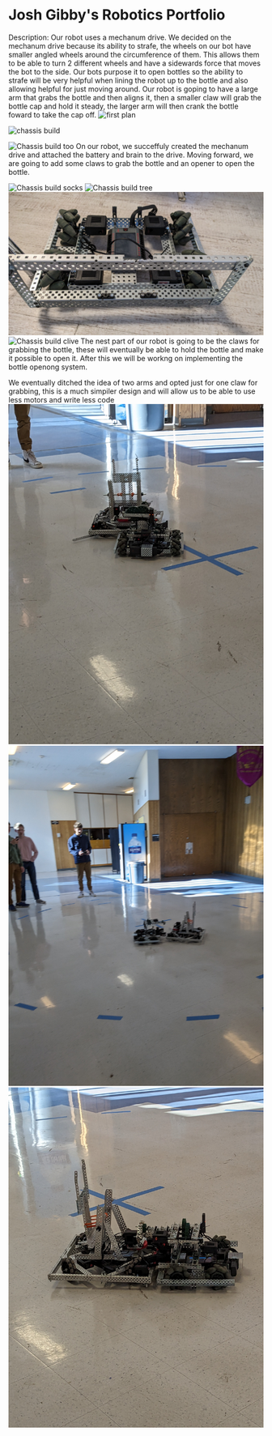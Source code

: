 # Josh Gibby's Robotics Portfolio

Description:
Our robot uses a mechanum drive. We decided on the mechanum drive because its ability to strafe, the wheels on our bot have smaller angled wheels around the circumference of them. This allows them to be able to turn 2 different wheels and have a sidewards force that moves the bot to the side. Our bots purpose it to open bottles so the ability to strafe will be very helpful when lining the robot up to the bottle and also allowing helpful for just moving around. Our robot is goping to have a large arm that grabs the bottle and then aligns it, then a smaller claw will grab the bottle cap and hold it steady, the larger arm will then crank the bottle foward to take the cap off.
![first plan](https://github.com/joshgibby/Robotics23gibby/blob/main/images/plan01.jpeg?raw=true)



![chassis build](https://github.com/Rsuresh2/Robotsteam1/blob/main/images/PXL_20230913_194543386.MP.jpg?raw=true)

![Chassis build too](https://github.com/Rsuresh2/Robotsteam1/blob/main/images/PXL_20230913_195652661.MP.jpg?raw=true)
On our robot, we succeffuly created the mechanum drive and attached the battery and brain to the drive. Moving forward, we are going to add some claws to grab the bottle and an opener to open the bottle.

![Chassis build socks](https://github.com/Rsuresh2/Robotsteam1/blob/main/images/PXL_20230927_191700776.MP.jpg?raw=true)
![Chassis build tree](https://github.com/Rsuresh2/Robotsteam1/blob/main/images/PXL_20230927_185944974.MP.jpg?raw=true)
![Chassis build for](https://github.com/Rsuresh2/Robotsteam1/blob/main/images/PXL_20230927_185953456.MP.jpg?raw=true)
![Chassis build clive](https://github.com/Rsuresh2/Robotsteam1/blob/main/images/PXL_20230927_190005201.MP.jpg?raw=true)
The nest part of our robot is going to be the claws for grabbing the bottle, these will eventually be able to hold the bottle and make it possible to open it. After this we will be workng on implementing the bottle openong system.

We eventually ditched the idea of two arms and opted just for one claw for grabbing, this is a much simpiler design and will allow us to be able to use less motors and write less code
![Chassis build socks](https://github.com/Rsuresh2/Robotsteam1/blob/main/images/PXL_20231127_204215246.MP.jpg?raw=true)
![Chassis build socks](https://github.com/Rsuresh2/Robotsteam1/blob/main/images/PXL_20231127_204206621.MP.jpg?raw=true)
![Chassis build socks](https://github.com/Rsuresh2/Robotsteam1/blob/main/images/PXL_20231127_204209103.MP.jpg?raw=true)

